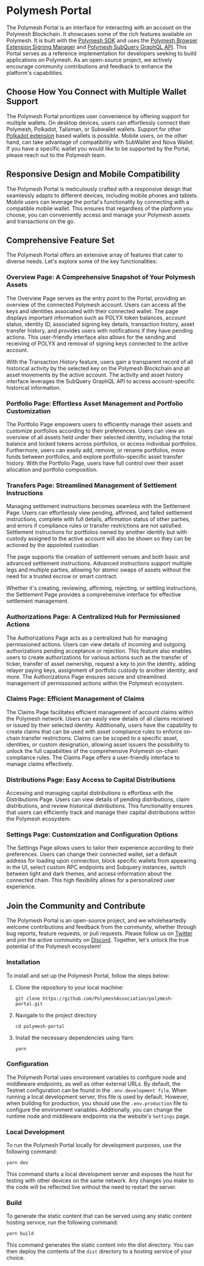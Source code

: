 # Polymesh Portal

The Polymesh Portal is an interface for interacting with an account on the Polymesh Blockchain. It showcases some of the rich features available on Polymesh. It is built with the [Polymesh SDK](https://github.com/PolymeshAssociation/polymesh-sdk) and uses the [Polymesh Browser Extension Signing Manager](https://github.com/PolymeshAssociation/signing-managers/tree/main/packages/browser-extension-signing-manager) and [Polymesh SubQuery GraphQL API](https://github.com/PolymeshAssociation/polymesh-subquery). This Portal serves as a reference implementation for developers seeking to build applications on Polymesh. As an open-source project, we actively encourage community contributions and feedback to enhance the platform's capabilities.

## Choose How You Connect with Multiple Wallet Support

The Polymesh Portal prioritizes user convenience by offering support for multiple wallets. On desktop devices, users can effortlessly connect their Polymesh, Polkadot, Talisman, or Subwallet wallets. Support for other [Polkadot extension](https://github.com/polkadot-js/extension) based wallets is possible. Mobile users, on the other hand, can take advantage of compatibility with SubWallet and Nova Wallet. If you have a specific wallet you would like to be supported by the Portal, please reach out to the Polymesh team.

## Responsive Design and Mobile Compatibility

The Polymesh Portal is meticulously crafted with a responsive design that seamlessly adapts to different devices, including mobile phones and tablets. Mobile users can leverage the portal's functionality by connecting with a compatible mobile wallet. This ensures that regardless of the platform you choose, you can conveniently access and manage your Polymesh assets and transactions on the go.

## Comprehensive Feature Set

The Polymesh Portal offers an extensive array of features that cater to diverse needs. Let's explore some of the key functionalities:

### Overview Page: A Comprehensive Snapshot of Your Polymesh Assets

The Overview Page serves as the entry point to the Portal, providing an overview of the connected Polymesh account. Users can access all the keys and identities associated with their connected wallet. The page displays important information such as POLYX token balances, account status, identity ID, associated signing key details, transaction history, asset transfer history, and provides users with notifications if they have pending actions. This user-friendly interface also allows for the sending and receiving of POLYX and removal of signing keys connected to the active account.

With the Transaction History feature, users gain a transparent record of all historical activity by the selected key on the Polymesh Blockchain and all asset movements by the active account. The activity and asset history interface leverages the SubQuery GraphQL API to access account-specific historical information.

### Portfolio Page: Effortless Asset Management and Portfolio Customization

The Portfolio Page empowers users to efficiently manage their assets and customize portfolios according to their preferences. Users can view an overview of all assets held under their selected identity, including the total balance and locked tokens across portfolios, or access individual portfolios. Furthermore, users can easily add, remove, or rename portfolios, move funds between portfolios, and explore portfolio-specific asset transfer history. With the Portfolio Page, users have full control over their asset allocation and portfolio composition.

### Transfers Page: Streamlined Management of Settlement Instructions

Managing settlement instructions becomes seamless with the Settlement Page. Users can effortlessly view pending, affirmed, and failed settlement instructions, complete with full details, affirmation status of other parties, and errors if compliance rules or transfer restrictions are not satisfied. Settlement instructions for portfolios owned by another identity but with custody assigned to the active account will also be shown so they can be actioned by the appointed custodian.

The page supports the creation of settlement venues and both basic and advanced settlement instructions. Advanced instructions support multiple legs and multiple parties, allowing for atomic swaps of assets without the need for a trusted escrow or smart contract.

Whether it's creating, reviewing, affirming, rejecting, or settling instructions, the Settlement Page provides a comprehensive interface for effective settlement management.

### Authorizations Page: A Centralized Hub for Permissioned Actions

The Authorizations Page acts as a centralized hub for managing permissioned actions. Users can view details of incoming and outgoing authorizations pending acceptance or rejection. This feature also enables users to create authorizations for various actions such as the transfer of ticker, transfer of asset ownership, request a key to join the identity, adding relayer paying keys, assignment of portfolio custody to another identity, and more. The Authorizations Page ensures secure and streamlined management of permissioned actions within the Polymesh ecosystem.

### Claims Page: Efficient Management of Claims

The Claims Page facilitates efficient management of account claims within the Polymesh network. Users can easily view details of all claims received or issued by their selected identity. Additionally, users have the capability to create claims that can be used with asset compliance rules to enforce on-chain transfer restrictions. Claims can be scoped to a specific asset, identities, or custom designation, allowing asset issuers the possibility to unlock the full capabilities of the comprehensive Polymesh on-chain compliance rules. The Claims Page offers a user-friendly interface to manage claims effectively.

### Distributions Page: Easy Access to Capital Distributions

Accessing and managing capital distributions is effortless with the Distributions Page. Users can view details of pending distributions, claim distributions, and review historical distributions. This functionality ensures that users can efficiently track and manage their capital distributions within the Polymesh ecosystem.

### Settings Page: Customization and Configuration Options

The Settings Page allows users to tailor their experience according to their preferences. Users can change their connected wallet, set a default address for loading upon connection, block specific wallets from appearing in the UI, select custom RPC endpoints and Subquery instances, switch between light and dark themes, and access information about the connected chain. This high flexibility allows for a personalized user experience.

## Join the Community and Contribute

The Polymesh Portal is an open-source project, and we wholeheartedly welcome contributions and feedback from the community, whether through bug reports, feature requests, or pull requests. Please follow us on [Twitter](https://twitter.com/PolymeshNetwork) and join the active community on [Discord](https://discord.gg/9TdzKbKgSU). Together, let's unlock the true potential of the Polymesh ecosystem!

### Installation

To install and set up the Polymesh Portal, follow the steps below:

1. Clone the repository to your local machine:

   ```shell
   git clone https://github.com/PolymeshAssociation/polymesh-portal.git
   ```

2. Navigate to the project directory

   ```shell
   cd polymesh-portal
   ```

3. Install the necessary dependencies using Yarn:

   ```shell
   yarn
   ```

### Configuration

The Polymesh Portal uses environment variables to configure node and middleware endpoints, as well as other external URLs. By default, the Testnet configuration can be found in the `.env.development file`. When running a local development server, this file is used by default. However, when building for production, you should use the `.env.production` file to configure the environment variables. Additionally, you can change the runtime node and middleware endpoints via the website's `Settings` page.

### Local Development

To run the Polymesh Portal locally for development purposes, use the following command:

```shell
yarn dev
```

This command starts a local development server and exposes the host for testing with other devices on the same network. Any changes you make to the code will be reflected live without the need to restart the server.

### Build

To generate the static content that can be served using any static content hosting service, run the following command:

```shell
yarn build
```

This command generates the static content into the dist directory. You can then deploy the contents of the `dist` directory to a hosting service of your choice.

